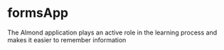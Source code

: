 # formsApp
The Almond application plays an active role in the learning process and makes it easier to remember information 
